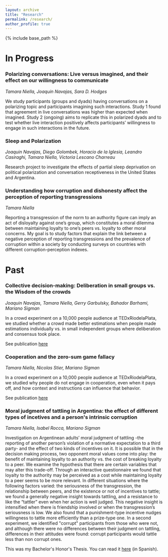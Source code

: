 ```yaml
---
layout: archive
title: "Research"
permalink: /research/
author_profile: true
---
```


{% include base_path %}

In Progress
======
### Polarizing conversations: Live versus imagined, and their effect on our willingness to communicate
<i>Tamara Niella, Joaquin Navajas, Sara D. Hodges</i> 

We study participants (groups and dyads) having conversations on a polarizing topic and participants imagining such interactions. Study 1 found that agreement in live conversations was higher than expected when imagined. Study 2 (ongoing) aims to replicate this in polarized dyads and to test whether live interaction positively affects participants’ willingness to engage in such interactions in the future. 

### Sleep and Polarization 
<i>Joaquin Navajas, Diego Golombek, Horacio de la Iglesia, Leandro Casiraghi, Tamara Niella, Victoria Lescano Charreau</i>

Research project to investigate the effects of partial sleep deprivation on political polarization and conversation receptiveness in the United States and Argentina. 

###  Understanding how corruption and dishonesty affect the perception of reporting transgressions
<i>Tamara Niella</i>

Reporting a transgression of the norm to an authority figure can imply an act of disloyalty against one’s group, which constitutes a moral dilemma between maintaining loyalty to one’s peers vs. loyalty to other moral concerns. My goal is to study factors that explain the link between a negative perception of reporting transgressions and the prevalence of corruption within a society by conducting surveys on countries with different corruption-perception indexes. 

  
Past
======

### Collective decision-making: Deliberation in small groups vs. the Wisdom of the crowds
<i>Joaquin Navajas, Tamara Niella, Gerry Garbulsky, Bahador Barhami, Mariano Sigman </i>

In a crowd experiment on a 10,000 people audience at TEDxRiodelaPlata, we studied whether a crowd made better estimations when people made estimations 
individually vs. in small independent groups where deliberation and consensus took place. 

See publication [here](https://www.nature.com/articles/s41562-017-0273-4)

### Cooperation and the zero-sum game fallacy 
<i>Tamara Niella, Nicolas Stier, Mariano Sigman</i>

In a crowd experiment on a 10,000 people audience at TEDxRiodelaPlata, we studied why people do not engage in cooperation, even when it pays off, and how context and instructions can influence that behavior. 

See publication [here](https://journals.plos.org/plosone/article?id=10.1371/journal.pone.0147125)

### Moral judgment of tattling in Argentina: the effect of different types of incetives and a person's intrinsic corruption
<i>Tamara Niella, Isabel Rocca, Mariano Sigman</i> 

Investigation on Argentinean adults’ moral judgment of tattling -the reporting of another person’s violation of a normative expectation to a third party- and the effect of two kinds of incentives on it. It is possible that in the decision making process, two opponent moral values come into play: the benefit of maintaining loyalty to an authority vs. the cost of breaking loyalty to a peer. We examine the hypothesis that there are certain variables that may alter this trade-off. Through an interactive questionnaire we found that loyalty to the authority may be perceived as a cost while maintaining loyalty to a peer seems to be more relevant. In different situations where the following factors varied: the seriousness of the transgression, the relationship between peers, and the existence or not of incentives to tattle; we found a generally negative insight towards tattling, and a resistance to like the “tattler” even when her action is well judged. This negative insight is intensified when there is friendship involved or when the transgression’s seriousness is low. We also found that a punishment-type incentive nudges willingness to tattle more efficiently than a prize-type one. In a second experiment, we identified "corrupt" participants from those who were not, and although there were no differences between their judgment on tattling, differences in their attitudes were found: corrupt participants would tattle less than non corrupt ones.

This was my Bachelor's Honor's Thesis. You can read it [here](https://repositorio.utdt.edu/handle/utdt/2325) (in Spanish).



